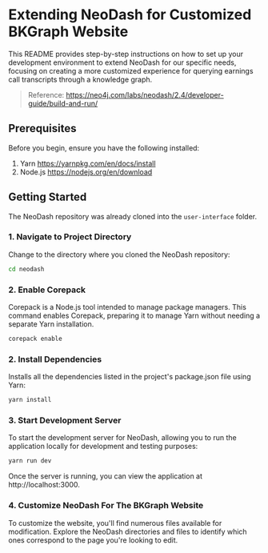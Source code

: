 # Extending NeoDash for Customized BKGraph Website
This README provides step-by-step instructions on how to set up your development environment to extend NeoDash for our specific needs, focusing on creating a more customized experience for querying earnings call transcripts through a knowledge graph.

> Reference: https://neo4j.com/labs/neodash/2.4/developer-guide/build-and-run/ 

## Prerequisites
Before you begin, ensure you have the following installed:

1. Yarn https://yarnpkg.com/en/docs/install 
2. Node.js https://nodejs.org/en/download 

## Getting Started
The NeoDash repository was already cloned into the `user-interface` folder.

### 1. Navigate to Project Directory
Change to the directory where you cloned the NeoDash repository:

```bash
cd neodash
```

### 2. Enable Corepack
Corepack is a Node.js tool intended to manage package managers. This command enables Corepack, preparing it to manage Yarn without needing a separate Yarn installation.
```bash
corepack enable
```

### 2. Install Dependencies
Installs all the dependencies listed in the project's package.json file using Yarn:
```bash
yarn install
```

### 3. Start Development Server
To start the development server for NeoDash, allowing you to run the application locally for development and testing purposes:
```bash
yarn run dev
```
Once the server is running, you can view the application at http://localhost:3000.

### 4. Customize NeoDash For The BKGraph Website
To customize the website, you'll find numerous files available for modification. Explore the NeoDash directories and files to identify which ones correspond to the page you're looking to edit.

